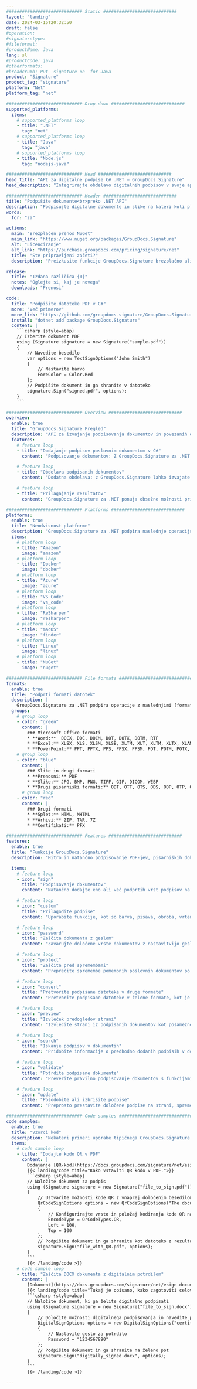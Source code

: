 ```yaml
---
############################# Static ############################
layout: "landing"
date: 2024-03-15T20:32:50
draft: false
#operation: 
#signaturetype: 
#fileformat: 
#productName: Java
lang: sl
#productCode: java
#otherformats: 
#breadcrumb: Put  signature on  for Java
product: "Signature"
product_tag: "signature"
platform: "Net"
platform_tag: "net"

############################# Drop-down ############################
supported_platforms:
  items:
    # supported_platforms loop
    - title: ".NET"
      tag: "net"
    # supported_platforms loop
    - title: "Java"
      tag: "java"
    # supported_platforms loop
    - title: "Node.js"
      tag: "nodejs-java"

############################# Head ############################
head_title: "API za digitalne podpise C# .NET – GroupDocs.Signature"
head_description: "Integrirajte obdelavo digitalnih podpisov v svoje aplikacije .NET z uporabo GroupDocs.Signature. Zavarujte svoje datoteke s podpisi hitro in učinkovito."

############################# Header ############################
title: "Podpišite dokumente<br>preko .NET API"
description: "Podpisujte digitalne dokumente in slike na kateri koli platformi z uporabo naših prilagodljivih API-jev in rešitev, ki temeljijo na aplikacijah, za programerje in končne uporabnike."
words:
  for: "za"

actions:
  main: "Brezplačen prenos NuGet"
  main_link: "https://www.nuget.org/packages/GroupDocs.Signature"
  alt: "Licenciranje"
  alt_link: "https://purchase.groupdocs.com/pricing/signature/net"
  title: "Ste pripravljeni začeti?"
  description: "Preizkusite funkcije GroupDocs.Signature brezplačno ali zahtevajte licenco"

release:
  title: "Izdana različica {0}"
  notes: "Oglejte si, kaj je novega"
  downloads: "Prenosi"

code:
  title: "Podpišite datoteke PDF v C#"
  more: "Več primerov"
  more_link: "https://github.com/groupdocs-signature/GroupDocs.Signature-for-.NET"
  install: "dotnet add package GroupDocs.Signature"
  content: |
    ```csharp {style=abap}   
    // Izberite dokument PDF
    using (Signature signature = new Signature("sample.pdf"))
    {
        // Navedite besedilo
        var options = new TextSignOptions("John Smith")
        {
            // Nastavite barvo
            ForeColor = Color.Red
        };
        // Podpišite dokument in ga shranite v datoteko
        signature.Sign("signed.pdf", options);
    }
    ```

############################# Overview ############################
overview:
  enable: true
  title: "GroupDocs.Signature Pregled"
  description: "API za izvajanje podpisovanja dokumentov in povezanih operacij v aplikacijah .NET"
  features:
    # feature loop
    - title: "Dodajanje podpisov poslovnim dokumentom v C#"
      content: "Podpisovanje dokumentov: Z GroupDocs.Signature za .NET lahko dokumentom PDF in Office dodate različne vrste podpisov, kot so besedilo, slike, črtne kode in digitalna potrdila. Ta API vam omogoča podpisovanje dokumentov s skoraj vsemi vrstami podatkov, vključno s skritimi metapodatki."

    # feature loop
    - title: "Obdelava podpisanih dokumentov"
      content: "Dodatna obdelava: z GroupDocs.Signature lahko izvajate zmogljive operacije na podpisanih dokumentih. To vključuje iskanje obstoječih podpisov v poslovnih dokumentih in njihovo preverjanje z uporabo posebnih kriterijev. Poleg tega lahko prek tega API-ja .NET pridobite informacije o dokumentu in predogledate strani."

    # feature loop
    - title: "Prilagajanje rezultatov"
      content: "GroupDocs.Signature za .NET ponuja obsežne možnosti prilagajanja. Podpise lahko natančno postavite kamor koli na strani dokumenta in prilagodite njihov videz z različnimi nastavitvami. Poleg tega ta API podpira shranjevanje obdelanih dokumentov v številnih podprtih formatih."

############################# Platforms ############################
platforms:
  enable: true
  title: "Neodvisnost platforme"
  description: "GroupDocs.Signature za .NET podpira naslednje operacijske sisteme, ogrodja in upravitelje paketov"
  items:
    # platform loop
    - title: "Amazon"
      image: "amazon"
    # platform loop
    - title: "Docker"
      image: "docker"
    # platform loop
    - title: "Azure"
      image: "azure"
    # platform loop
    - title: "VS Code"
      image: "vs_code"
    # platform loop
    - title: "ReSharper"
      image: "resharper"
    # platform loop
    - title: "macOS"
      image: "finder"
    # platform loop
    - title: "Linux"
      image: "linux"
    # platform loop
    - title: "NuGet"
      image: "nuget"

############################# File formats ############################
formats:
  enable: true
  title: "Podprti formati datotek"
  description: |
    GroupDocs.Signature za .NET podpira operacije z naslednjimi [formati datotek](https://docs.groupdocs.com/signature/net/supported-document-formats/).
  groups:
    # group loop
    - color: "green"
      content: |
        ### Microsoft Office formati
        * **Word:**  DOCX, DOC, DOCM, DOT, DOTX, DOTM, RTF
        * **Excel:** XLSX, XLS, XLSM, XLSB, XLTM, XLT, XLTM, XLTX, XLAM, SXC, SpreadsheetML
        * **PowerPoint:** PPT, PPTX, PPS, PPSX, PPSM, POT, POTM, POTX, PPTM
    # group loop
    - color: "blue"
      content: |
        ### Slike in drugi formati
        * **Prenosni:** PDF
        * **Slike:** JPG, BMP, PNG, TIFF, GIF, DICOM, WEBP
        * **Drugi pisarniški formati:** ODT, OTT, OTS, ODS, ODP, OTP, ODG
      # group loop
    - color: "red"
      content: |
        ### Drugi formati
        * **Splet:** HTML, MHTML
        * **Arhivi:** ZIP, TAR, 7Z
        * **Certifikati:** PFX

############################# Features ############################
features:
  enable: true
  title: "Funkcije GroupDocs.Signature"
  description: "Hitro in natančno podpisovanje PDF-jev, pisarniških dokumentov in slik"

  items:
    # feature loop
    - icon: "sign"
      title: "Podpisovanje dokumentov"
      content: "Natančno dodajte eno ali več podprtih vrst podpisov na katerem koli določenem mestu v poslovnih dokumentih."

    # feature loop
    - icon: "custom"
      title: "Prilagodite podpise"
      content: "Uporabite funkcije, kot so barva, pisava, obroba, vrtenje itd., da konfigurirate videz podpisov."

    # feature loop
    - icon: "password"
      title: "Zaščita dokumenta z geslom"
      content: "Zavarujte določene vrste dokumentov z nastavitvijo gesla po podpisu."

    # feature loop
    - icon: "protect"
      title: "Zaščita pred spremembami"
      content: "Preprečite spremembe pomembnih poslovnih dokumentov po podpisu z digitalnim potrdilom."

    # feature loop
    - icon: "convert"
      title: "Pretvorite podpisane datoteke v druge formate"
      content: "Pretvorite podpisane datoteke v želene formate, kot je shranjevanje Wordovega dokumenta kot PDF."

    # feature loop
    - icon: "preview"
      title: "Izvleček predogledov strani"
      content: "Izvlecite strani iz podpisanih dokumentov kot posamezne slike za prihodnjo obdelavo."

    # feature loop
    - icon: "search"
      title: "Iskanje podpisov v dokumentih"
      content: "Pridobite informacije o predhodno dodanih podpisih v določenih dokumentih."

    # feature loop
    - icon: "validate"
      title: "Potrdite podpisane dokumente"
      content: "Preverite pravilno podpisovanje dokumentov s funkcijami za preverjanje veljavnosti."

    # feature loop
    - icon: "update"
      title: "Posodobite ali izbrišite podpise"
      content: "Preprosto prestavite določene podpise na strani, spremenite njihovo besedilo ali jih izbrišite brez težav."

############################# Code samples ############################
code_samples:
  enable: true
  title: "Vzorci kod"
  description: "Nekateri primeri uporabe tipičnega GroupDocs.Signature za operacije .NET"
  items:
    # code sample loop
    - title: "Dodajte kodo QR v PDF"
      content: |
        Dodajanje [QR-kod](https://docs.groupdocs.com/signature/net/esign-document-with-qr-code-signature/) na določene strani dokumentov PDF lahko izboljša poslovne procese. Spodaj je primer dodajanja kode QR z uporabo GroupDocs.Signature.
        {{< landing/code title="Kako vstaviti QR kodo v PDF.">}}
        ```csharp {style=abap}
        // Naložite dokument za podpis
        using (Signature signature = new Signature("file_to_sign.pdf"))
        {
            // Ustvarite možnosti kode QR z vnaprej določenim besedilom
            QrCodeSignOptions options = new QrCodeSignOptions("The document is approved by John Smith")
            {
                // Konfigurirajte vrsto in položaj kodiranja kode QR na strani
                EncodeType = QrCodeTypes.QR,
                Left = 100,
                Top = 100
            };
            // Podpišite dokument in ga shranite kot datoteko z rezultati
            signature.Sign("file_with_QR.pdf", options);
        }
        ```
        {{< /landing/code >}}
    # code sample loop
    - title: "Zaščita DOCX dokumenta z digitalnim potrdilom"
      content: |
        [Dokument](https://docs.groupdocs.com/signature/net/esign-document-with-digital-signature/) lahko [zaščitite] z uporabo osebnih podpisov ali podpisov podjetij, shranjenih kot digitalna potrdila. Takšnih zaščitenih dokumentov ni mogoče spremeniti brez razveljavitve podpisa.
        {{< landing/code title="Tukaj je opisano, kako zagotoviti celovitost dokumenta.">}}
        ```csharp {style=abap}   
        // Naložite dokument, ki ga želite digitalno podpisati
        using (Signature signature = new Signature("file_to_sign.docx"))
        {
            // Določite možnosti digitalnega podpisovanja in navedite pot do datoteke potrdila
            DigitalSignOptions options = new DigitalSignOptions("certificate.pfx")
            {
                // Nastavite geslo za potrdilo
                Password = "1234567890"
            };
            // Podpišite dokument in ga shranite na želeno pot
            signature.Sign("digitally_signed.docx", options);
        }
        ```
        {{< /landing/code >}}

---
```


